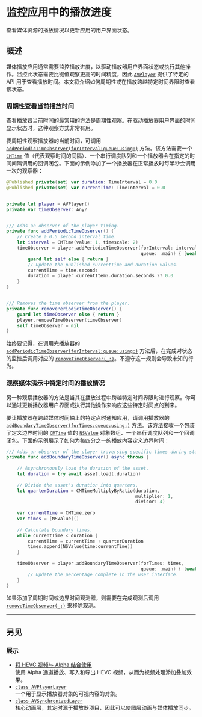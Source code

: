 # 监控应用中的播放进度

查看媒体资源的播放情况以更新应用的用户界面状态。

## 概述

媒体播放应用通常需要监控播放进度，以驱动播放器用户界面状态或执行其他操作。监控此状态需要比键值观察更高的时间精度，因此 [`AVPlayer`](https://developer.apple.com/documentation/avfoundation/avplayer) 提供了特定的 API 用于查看播放时间。本文将介绍如何周期性或在播放跨越特定时间界限时查看该状态。

### 周期性查看当前播放时间

查看播放器当前时间的最常用的方法是周期性观察。在驱动播放器用户界面的时间显示状态时，这种观察方式非常有用。

要周期性观察播放器的当前时间，可调用 [`addPeriodicTimeObserver(forInterval:queue:using:)`](https://developer.apple.com/documentation/avfoundation/avplayer/1385829-addperiodictimeobserver) 方法。该方法需要一个 [`CMTime`](https://developer.apple.com/documentation/coremedia/cmtime) 值（代表观察时间的间隔）、一个串行调度队列和一个播放器会在指定的时间间隔调用的回调闭包。下面的示例添加了一个播放器在正常播放时每半秒会调用一次的观察器：

```swift
@Published private(set) var duration: TimeInterval = 0.0
@Published private(set) var currentTime: TimeInterval = 0.0


private let player = AVPlayer()
private var timeObserver: Any?


/// Adds an observer of the player timing.
private func addPeriodicTimeObserver() {
    // Create a 0.5 second interval time.
    let interval = CMTime(value: 1, timescale: 2)
    timeObserver = player.addPeriodicTimeObserver(forInterval: interval,
                                                  queue: .main) { [weak self] time in
        guard let self else { return }
        // Update the published currentTime and duration values.
        currentTime = time.seconds
        duration = player.currentItem?.duration.seconds ?? 0.0
    }
}


/// Removes the time observer from the player.
private func removePeriodicTimeObserver() {
    guard let timeObserver else { return }
    player.removeTimeObserver(timeObserver)
    self.timeObserver = nil
}
```

始终要记得，在调用完播放器的 [`addPeriodicTimeObserver(forInterval:queue:using:)`](https://developer.apple.com/documentation/avfoundation/avplayer/1385829-addperiodictimeobserver) 方法后，在完成对状态的监控后调用对应的 [`removeTimeObserver(_:)`](https://developer.apple.com/documentation/avfoundation/avplayer/1387552-removetimeobserver)。不遵守这一规则会导致未知的行为。

### 观察媒体演示中特定时间的播放情况

另一种观察播放器的方法是当其在播放过程中跨越特定时间界限时进行观察。你可以通过更新播放器用户界面或执行其他操作来响应这些特定时间点的到来。

要让播放器在跨越媒体时间轴上的特定点时通知应用，请调用播放器的 [`addBoundaryTimeObserver(forTimes:queue:using:)`](https://developer.apple.com/documentation/avfoundation/avplayer/1388027-addboundarytimeobserver) 方法。该方法接收一个包装了定义边界时间的 [`CMTime`](https://developer.apple.com/documentation/coremedia/cmtime) 值的 [`NSValue`](https://developer.apple.com/documentation/foundation/nsvalue) 对象数组、一个串行调度队列和一个回调闭包。下面的示例展示了如何为每四分之一的播放内容定义边界时间：

```swift
/// Adds an observer of the player traversing specific times during standard playback.
private func addBoundaryTimeObserver() async throws {
    
    // Asynchronously load the duration of the asset.
    let duration = try await asset.load(.duration)
    
    // Divide the asset's duration into quarters.
    let quarterDuration = CMTimeMultiplyByRatio(duration,
                                                multiplier: 1,
                                                divisor: 4)
    
    var currentTime = CMTime.zero
    var times = [NSValue]()
    
    // Calculate boundary times.
    while currentTime < duration {
        currentTime = currentTime + quarterDuration
        times.append(NSValue(time:currentTime))
    }
    
    timeObserver = player.addBoundaryTimeObserver(forTimes: times,
                                                  queue: .main) { [weak self] in
        // Update the percentage complete in the user interface.
    }
}
```

如果添加了周期时间或边界时间观测器，则需要在完成观测后调用 [`removeTimeObserver(_:)`](https://developer.apple.com/documentation/avfoundation/avplayer/1387552-removetimeobserver) 来移除观测。

---

## 另见

### 展示

- [将 HEVC 视频与 Alpha 结合使用](https://developer.apple.com/documentation/avfoundation/media_playback/using_hevc_video_with_alpha)  
使用 Alpha 通道播放、写入和导出 HEVC 视频，从而为视频处理添加叠加效果。
- [`class AVPlayerLayer`](https://developer.apple.com/documentation/avfoundation/avplayerlayer)  
一个用于显示播放器对象的可视内容的对象。
- [`class AVSynchronizedLayer`](https://developer.apple.com/documentation/avfoundation/avsynchronizedlayer)  
核心动画层，其定时源于播放器项目，因此可以使图层动画与媒体播放同步。